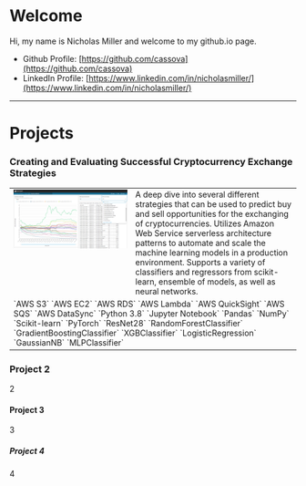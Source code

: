 
# Welcome

Hi, my name is Nicholas Miller and welcome to my github.io page.

- Github Profile: [https://github.com/cassova](https://github.com/cassova)
- LinkedIn Profile: [https://www.linkedin.com/in/nicholasmiller/](https://www.linkedin.com/in/nicholasmiller/)


---

# Projects

### Creating and Evaluating Successful Cryptocurrency Exchange Strategies

<table>
  <tr style="vertical-align:top"><td width="200">
    <a href="https://mads-swaps.github.io/">
      <img width="200" src="images/quicksight.png" alt="https://mads-swaps.github.io/">
    </a>
  </td>
  <td>
A deep dive into several different strategies that can be used to predict buy and sell opportunities for the exchanging of cryptocurrencies. Utilizes Amazon Web Service serverless architecture patterns to automate and scale the machine learning models in a production environment. Supports a variety of classifiers and regressors from scikit-learn, ensemble of models, as well as neural networks.
  </td></tr>
  <tr><td colspan="2">
  `AWS S3` `AWS EC2` `AWS RDS` `AWS Lambda` `AWS QuickSight` `AWS SQS` `AWS DataSync` `Python 3.8` `Jupyter Notebook` `Pandas` `NumPy` `Scikit-learn` `PyTorch` `ResNet28` `RandomForestClassifier` `GradientBoostingClassifier` `XGBClassifier` `LogisticRegression` `GaussianNB` `MLPClassifier`
  </td></tr>
</table>

### Project 2
2

#### Project 3
3

##### Project 4
4
